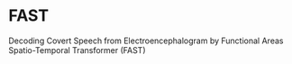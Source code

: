 # FAST
Decoding Covert Speech from Electroencephalogram by Functional Areas Spatio-Temporal Transformer (FAST)
